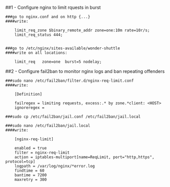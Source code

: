 ##1 - Configure nginx to limit rquests in burst

	###go to nginx.conf and on http {...}
	####write:
	
		limit_req_zone $binary_remote_addr zone=one:10m rate=10r/s;
		limit_req_status 444;
	
	
	###go to /etc/nginx/sites-available/wonder-shuttle
	####write on all locations:
	
		limit_req   zone=one  burst=5 nodelay;

##2 - Configure fail2ban to monitor nginx logs and ban repeating offenders

	###sudo nano /etc/fail2ban/filter.d/nginx-req-limit.conf
	####write:
	
		[Definition]

		failregex = limiting requests, excess:.* by zone.*client: <HOST>
		ignoreregex =

	###sudo cp /etc/fail2ban/jail.conf /etc/fail2ban/jail.local

	###sudo nano /etc/fail2ban/jail.local
	####write:

	  	[nginx-req-limit]
	  
	  	enabled = true
	  	filter = nginx-req-limit
	  	action = iptables-multiport[name=ReqLimit, port="http,https", protocol=tcp]
	  	logpath = /var/log/nginx/*error.log
	  	findtime = 60
	  	bantime = 7200
	  	maxretry = 300
